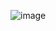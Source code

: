 ![image](https://github.com/Yaveen123/Fizz-n-Froth/assets/94953863/6c1a3a44-5170-4602-a1a5-65626bba4408)
